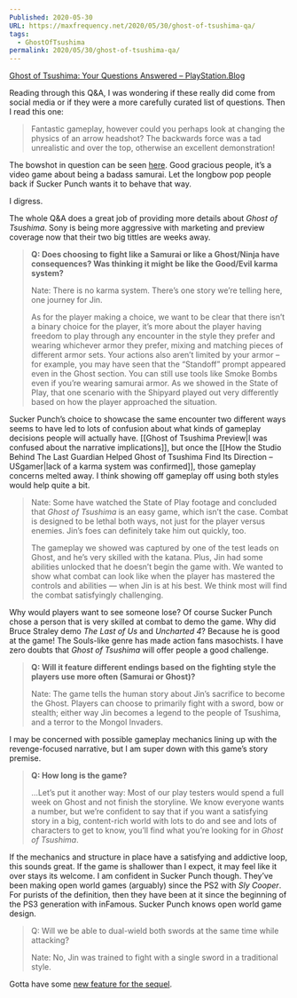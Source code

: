```yaml
---
Published: 2020-05-30
URL: https://maxfrequency.net/2020/05/30/ghost-of-tsushima-qa/
tags:
  - GhostOfTsushima
permalink: 2020/05/30/ghost-of-tsushima-qa/
---
```

[Ghost of Tsushima: Your Questions Answered – PlayStation.Blog](https://blog.playstation.com/2020/05/29/ghost-of-tsushima-your-questions-answered/)

Reading through this Q&A, I was wondering if these really did come from social media or if they were a more carefully curated list of questions. Then I read this one:

> Fantastic gameplay, however could you perhaps look at changing the physics of an arrow headshot? The backwards force was a tad unrealistic and over the top, otherwise an excellent demonstration!

The bowshot in question can be seen [here](https://youtube.com/watch?v=Ur0pQblaZcE&t=625). Good gracious people, it’s a video game about being a badass samurai. Let the longbow pop people back if Sucker Punch wants it to behave that way.

I digress.

The whole Q&A does a great job of providing more details about *Ghost of Tsushima*. Sony is being more aggressive with marketing and preview coverage now that their two big tittles are weeks away.

> **Q: Does choosing to fight like a Samurai or like a Ghost/Ninja have consequences? Was thinking it might be like the Good/Evil karma system?**
> 
> Nate: There is no karma system. There’s one story we’re telling here, one journey for Jin.
> 
> As for the player making a choice, we want to be clear that there isn’t a binary choice for the player, it’s more about the player having freedom to play through any encounter in the style they prefer and wearing whichever armor they prefer, mixing and matching pieces of different armor sets. Your actions also aren’t limited by your armor – for example, you may have seen that the “Standoff” prompt appeared even in the Ghost section. You can still use tools like Smoke Bombs even if you’re wearing samurai armor. As we showed in the State of Play, that one scenario with the Shipyard played out very differently based on how the player approached the situation.

Sucker Punch’s choice to showcase the same encounter two different ways seems to have led to lots of confusion about what kinds of gameplay decisions people will actually have. [[Ghost of Tsushima Preview|I was confused about the narrative implications]], but once the [[How the Studio Behind The Last Guardian Helped Ghost of Tsushima Find Its Direction – USgamer|lack of a karma system was confirmed]], those gameplay concerns melted away. I think showing off gameplay off using both styles would help quite a bit.

> Nate: Some have watched the State of Play footage and concluded that *Ghost of Tsushima* is an easy game, which isn’t the case. Combat is designed to be lethal both ways, not just for the player versus enemies. Jin’s foes can definitely take him out quickly, too.
> 
> The gameplay we showed was captured by one of the test leads on Ghost, and he’s very skilled with the katana. Plus, Jin had some abilities unlocked that he doesn’t begin the game with. We wanted to show what combat can look like when the player has mastered the controls and abilities — when Jin is at his best. We think most will find the combat satisfyingly challenging.

Why would players want to see someone lose? Of course Sucker Punch chose a person that is very skilled at combat to demo the game. Why did Bruce Straley demo *The Last of Us* and *Uncharted 4*? Because he is good at the game! The Souls-like genre has made action fans masochists. I have zero doubts that *Ghost of Tsushima* will offer people a good challenge.

> **Q: Will it feature different endings based on the fighting style the players use more often (Samurai or Ghost)?**
> 
> Nate: The game tells the human story about Jin’s sacrifice to become the Ghost. Players can choose to primarily fight with a sword, bow or stealth; either way Jin becomes a legend to the people of Tsushima, and a terror to the Mongol Invaders.

I may be concerned with possible gameplay mechanics lining up with the revenge-focused narrative, but I am super down with this game’s story premise.

> **Q: How long is the game?**
> 
> …Let’s put it another way: Most of our play testers would spend a full week on Ghost and not finish the storyline. We know everyone wants a number, but we’re confident to say that if you want a satisfying story in a big, content-rich world with lots to do and see and lots of characters to get to know, you’ll find what you’re looking for in *Ghost of Tsushima*.

If the mechanics and structure in place have a satisfying and addictive loop, this sounds great. If the game is shallower than I expect, it may feel like it over stays its welcome. I am confident in Sucker Punch though. They’ve been making open world games (arguably) since the PS2 with *Sly Cooper*. For purists of the definition, then they have been at it since the beginning of the PS3 generation with inFamous. Sucker Punch knows open world game design.

> Q: Will we be able to dual-wield both swords at the same time while attacking?
> 
> Nate: No, Jin was trained to fight with a single sword in a traditional style.

Gotta have some [new feature for the sequel](http://xbox.gamespy.com/xbox/halo-2/528851p5.html).
